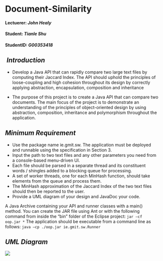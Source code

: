 # Document-Similarity

####  Lectuerer: *John Healy*
####  Student:   *Tianle Shu* 
####  StudentID: *G00353418*

##  *Introduction*
* Develop a Java API that can rapidly compare two large text files by computing their Jaccard Index. The API should uphold the principles of loose-coupling and high cohesion throughout its design by correctly applying abstraction, encapsulation, composition and inheritance

* The purpose of this project is to create a Java API that can compare two documents. The main focus of the project is to demonstrate an understanding of the principles of object-oriented design by using abstraction, composition, inheritance and polymorphism throughout the application. 

##  *Minimum Requirement*
* Use the package name ie.gmit.sw. The application must be deployed and runnable using the specification in Section 3.
* Input the path to two text files and any other parameters you need from a console-based menu-driven UI.
* Each file should be parsed in a separate thread and its constituent words / shingles added to a blocking queue for processing.
* A set of worker threads, one for each MinHash function, should take elements from the queue and process them.
* The MinHash approximation of the Jaccard Index of the two text files should then be reported to the user.
* Provide a UML diagram of your design and JavaDoc your code.

A Java Archive containing your API and runner classes with a main() method. You can create the JAR file using Ant or with the following command from inside the “bin” folder of the Eclipse project:
`jar –cf oop.jar *`
The application should be executable from a command line as follows: 
`java –cp ./oop.jar ie.gmit.sw.Runner`

## *UML Diagram*
![](Orient-Object-Project2017/Design-Diagram.png)
